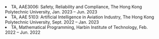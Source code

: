 <h1 id="teaching"></h1>


  <li>
    TA, AAE3006: Safety, Reliability and Compliance, The Hong Kong Polytechnic University,	Jan. 2023 – Jun. 2023
  </li>
  
  <li>
    TA, AAE 5103: Artificial Intelligence in Aviation Industry, The Hong Kong Polytechnic University, Sept. 2022 – Jan. 2023
  </li>
  <li>
    TA, Mathematical Programming, Harbin Institute of Technology, Feb. 2022 – Jun. 2022
  </li>
</ul>
